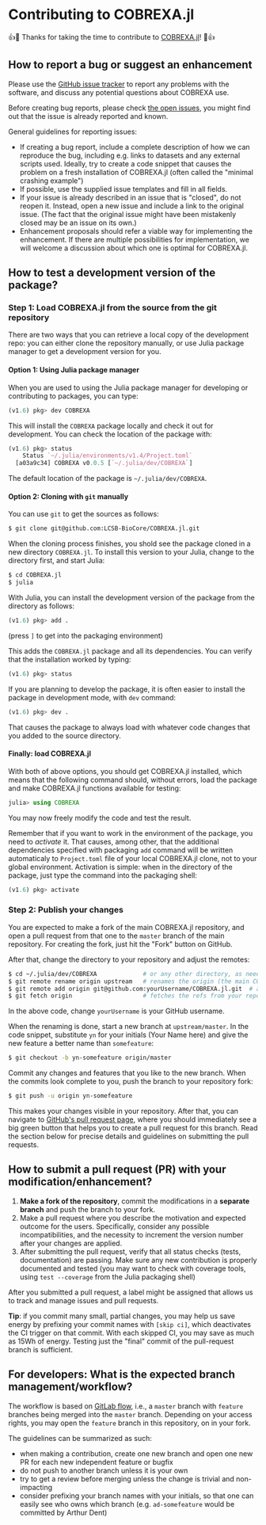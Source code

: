 # Contributing to COBREXA.jl

:+1::tada: Thanks for taking the time to contribute to
[COBREXA.jl](https://github.com/LCSB-BioCore/COBREXA.jl)! :tada::+1:

## How to report a bug or suggest an enhancement

Please use the [GitHub issue
tracker](https://github.com/LCSB-BioCore/COBREXA.jl/issues) to report any
problems with the software, and discuss any potential questions about COBREXA
use.

Before creating bug reports, please check [the open
issues](https://github.com/LCSB-BioCore/COBREXA.jl/issues), you might find
out that the issue is already reported and known.

General guidelines for reporting issues:

- If creating a bug report, include a complete description of how we can
  reproduce the bug, including e.g. links to datasets and any external scripts
  used. Ideally, try to create a code snippet that causes the problem on a
  fresh installation of COBREXA.jl (often called the "minimal crashing
  example")
- If possible, use the supplied issue templates and fill in all fields.
- If your issue is already described in an issue that is "closed", do not
  reopen it. Instead, open a new issue and include a link to the original
  issue. (The fact that the original issue might have been mistakenly closed
  may be an issue on its own.)
- Enhancement proposals should refer a viable way for implementing the
  enhancement. If there are multiple possibilities for implementation, we will
  welcome a discussion about which one is optimal for COBREXA.jl.

## How to test a development version of the package?

### Step 1: Load COBREXA.jl from the source from the git repository

There are two ways that you can retrieve a local copy of the development repo:
you can either clone the repository manually, or use Julia package manager to
get a development version for you.

#### Option 1: Using Julia package manager

When you are used to using the Julia package manager for developing or
contributing to packages, you can type:

```julia
(v1.6) pkg> dev COBREXA
```

This will install the `COBREXA` package locally and check it out for
development. You can check the location of the package with:

```julia
(v1.6) pkg> status
    Status `~/.julia/environments/v1.4/Project.toml`
  [a03a9c34] COBREXA v0.0.5 [`~/.julia/dev/COBREXA`]
```

The default location of the package is `~/.julia/dev/COBREXA`.

#### Option 2: Cloning with `git` manually

You can use `git` to get the sources as follows:

```bash
$ git clone git@github.com:LCSB-BioCore/COBREXA.jl.git
```

When the cloning process finishes, you shold see the package cloned in a new
directory `COBREXA.jl`. To install this version to your Julia, change to the
directory first, and start Julia:

```bash
$ cd COBREXA.jl
$ julia
```

With Julia, you can install the development version of the package from the
directory as follows:

```julia
(v1.6) pkg> add .
```

(press `]` to get into the packaging environment)

This adds the `COBREXA.jl` package and all its dependencies. You can verify
that the installation worked by typing:

```julia
(v1.6) pkg> status
```

If you are planning to develop the package, it is often easier to install the
package in development mode, with `dev` command:

```julia
(v1.6) pkg> dev .
```

That causes the package to always load with whatever code changes that you
added to the source directory.

#### Finally: load COBREXA.jl

With both of above options, you should get COBREXA.jl installed, which means
that the following command should, without errors, load the package and make
COBREXA.jl functions available for testing:

```julia
julia> using COBREXA
```

You may now freely modify the code and test the result.

Remember that if you want to work in the environment of the package, you need
to *activate* it. That causes, among other, that the additional dependencies
specified with packaging `add` command will be written automaticaly to
`Project.toml` file of your local COBREXA.jl clone, not to your global
environment. Activation is simple: when in the directory of the package, just
type the command into the packaging shell:

```julia
(v1.6) pkg> activate
```

### Step 2: Publish your changes

You are expected to make a fork of the main COBREXA.jl repository, and open a
pull request from that one to the `master` branch of the main repository.
For creating the fork, just hit the "Fork" button on GitHub.

After that, change the directory to your repository and adjust the remotes:

```bash
$ cd ~/.julia/dev/COBREXA             # or any other directory, as needed
$ git remote rename origin upstream   # renames the origin (the main COBREXA.jl repo) to upstream
$ git remote add origin git@github.com:yourUsername/COBREXA.jl.git  # adds the link to your clone as new origin
$ git fetch origin                    # fetches the refs from your repo
```

In the above code, change `yourUsername` is your GitHub username.

When the renaming is done, start a new branch at `upstream/master`. In the code
snippet, substitute `yn` for your initials (Your Name here) and give the new
feature a better name than `somefeature`:
```bash
$ git checkout -b yn-somefeature origin/master
```

Commit any changes and features that you like to the new branch. When the
commits look complete to you, push the branch to your repository fork:

```bash
$ git push -u origin yn-somefeature
```

This makes your changes visible in your repository. After that, you can
navigate to [GitHub's pull request
page](https://github.com/LCSB-BioCore/COBREXA.jl/pulls), where you should
immediately see a big green button that helps you to create a pull request for
this branch. Read the section below for precise details and guidelines on
submitting the pull requests.

## How to submit a pull request (PR) with your modification/enhancement?

1. **Make a fork of the repository**, commit the modifications in a **separate
   branch** and push the branch to your fork.
2. Make a pull request where you describe the motivation and expected outcome
   for the users. Specifically, consider any possible incompatibilities, and
   the necessity to increment the version number after your changes are
   applied.
3. After submitting the pull request, verify that all status checks (tests,
   documentation) are passing. Make sure any new contribution is properly
   documented and tested (you may want to check with coverage tools, using
   `test --coverage` from the Julia packaging shell)

After you submitted a pull request, a label might be assigned that allows us
to track and manage issues and pull requests.

**Tip**: if you commit many small, partial changes, you may help us save energy
by prefixing your commit names with `[skip ci]`, which deactivates the CI
trigger on that commit. With each skipped CI, you may save as much as 15Wh of
energy. Testing just the "final" commit of the pull-request branch is
sufficient.

## For developers: What is the expected branch management/workflow?

The workflow is based on [GitLab
flow](https://docs.gitlab.com/ee/topics/gitlab_flow.html), i.e., a `master`
branch with `feature` branches being merged into the `master` branch. Depending
on your access rights, you may open the `feature` branch in this repository, on
in your fork.

The guidelines can be summarized as such:

- when making a contribution, create one new branch and open one new PR for
  each new independent feature or bugfix
- do not push to another branch unless it is your own
- try to get a review before merging unless the change is trivial and
  non-impacting
- consider prefixing your branch names with your initials, so that one can
  easily see who owns which branch (e.g. `ad-somefeature` would be committed by
  Arthur Dent)
